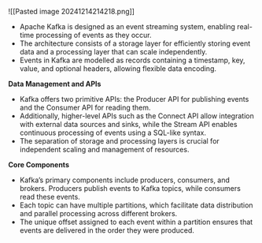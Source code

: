 ![[Pasted image 20241214214218.png]]

- Apache Kafka is designed as an event streaming system, enabling real-time processing of events as they occur.
- The architecture consists of a storage layer for efficiently storing event data and a processing layer that can scale independently.
- Events in Kafka are modelled as records containing a timestamp, key, value, and optional headers, allowing flexible data encoding.

**Data Management and APIs**
- Kafka offers two primitive APIs: the Producer API for publishing events and the Consumer API for reading them.
- Additionally, higher-level APIs such as the Connect API allow integration with external data sources and sinks, while the Stream API enables continuous processing of events using a SQL-like syntax.
- The separation of storage and processing layers is crucial for independent scaling and management of resources.

**Core Components**
- Kafka’s primary components include producers, consumers, and brokers. Producers publish events to Kafka topics, while consumers read these events.
- Each topic can have multiple partitions, which facilitate data distribution and parallel processing across different brokers.
- The unique offset assigned to each event within a partition ensures that events are delivered in the order they were produced.